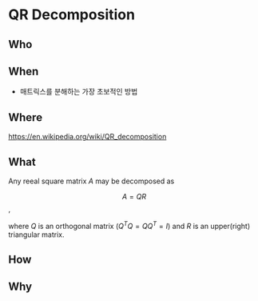 
# QR Decomposition 

## Who 
## When 

* 매트릭스를 분해하는 가장 초보적인 방법 

## Where 

https://en.wikipedia.org/wiki/QR_decomposition

## What 

Any reeal square matrix $A$ may be decomposed as 

$$ A = QR $$, 

where $Q$ is an orthogonal matrix ($Q^T Q = Q Q^T = I$) and $R$ is an upper(right) triangular matrix. 

## How 
## Why 
<!--stackedit_data:
eyJoaXN0b3J5IjpbLTEzNDIwMTc1OTldfQ==
-->